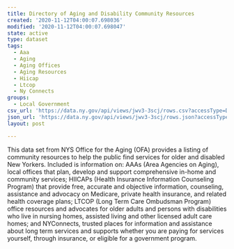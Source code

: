 ```yaml
---
title: Directory of Aging and Disability Community Resources
created: '2020-11-12T04:00:07.698036'
modified: '2020-11-12T04:00:07.698047'
state: active
type: dataset
tags:
  - Aaa
  - Aging
  - Aging Offices
  - Aging Resources
  - Hiicap
  - Ltcop
  - Ny Connects
groups:
  - Local Government
csv_url: 'https://data.ny.gov/api/views/jwv3-3scj/rows.csv?accessType=DOWNLOAD'
json_url: 'https://data.ny.gov/api/views/jwv3-3scj/rows.json?accessType=DOWNLOAD'
layout: post

---
```

This data set from NYS Office for the Aging (OFA) provides a listing of community resources to help the public find services for older and disabled New Yorkers.  Included is information on:  AAAs (Area Agencies on Aging), local offices that plan, develop and support comprehensive in-home and community services; HIICAPs (Health Insurance Information Counseling Program) that provide free, accurate and objective information, counseling, assistance and advocacy on Medicare, private health insurance, and related health coverage plans; LTCOP (Long Term Care Ombudsman Program) office resources and advocates for older adults and persons with disabilities who live in nursing homes, assisted living and other licensed adult care homes; and NYConnects, trusted places for information and assistance about long term services and supports whether you are paying for services yourself, through insurance, or eligible for a government program.
